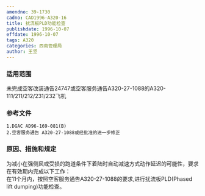 ```yaml
---
amendno: 39-1730  
cadno: CAD1996-A320-16  
title: 扰流板PLD功能检查  
publishdate: 1996-10-07  
effdate: 1996-10-07  
tags: A320  
categories: 西南管理局  
author: 王坚  
---
```

  
### 适用范围  
未完成空客改装通告24747或空客服务通告A320-27-1088的A320-111/211/212/231/232飞机  
  
<!--more-->  
### 参考文件  
    1.DGAC AD96-169-081(B)  
    2.空客服务通告 A320-27-1088或经批准的进一步修正  
  
### 原因、措施和规定  
为减小在强侧风或受损的跑道条件下着陆时自动减速方式动作延迟的可能性，要求在有效期内完成以下工作：  
    在11个月内，按照空客服务通告A320-27-1088的要求,进行扰流板PLD(Phased lift dumping)功能检查。  
